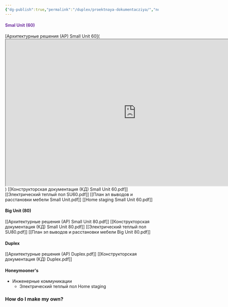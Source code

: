 ```yaml
---
{"dg-publish":true,"permalink":"/duplex/proektnaya-dokumentacziya/","noteIcon":"","updated":"2024-12-02T02:41:55.754+03:00"}
---
```



#### <span style="color:rgb(112, 48, 160)">Smal Unit (60)</span>

[Архитектурные решения (АР) Small Unit 60](<iframe src="https://drive.google.com/file/d/1J0Zvi0NJPQzW5GF7QVbRPaPRO4n2BNbW/preview" width="854" height="480" allow="autoplay"></iframe>) 
[[Конструкторская документация (КД) Small Unit 60.pdf]]
[[Электрический теплый пол SU60.pdf]]
[[План эл выводов и расстановки мебели Small Unit.pdf]]
[[Home staging Small Unit 60.pdf]]


#### Big Unit (80) 
[[Архитектурные решения (АР) Small Unit 80.pdf]]
[[Конструкторская документация (КД) Small Unit 80.pdf]]
[[Электрический теплый пол SU80.pdf]]
[[План эл выводов и расстановки мебели Big Unit 80.pdf]]

#### Duplex
[[Архитектурные решения (АР) Duplex.pdf]]
[[Конструкторская документация (КД) Duplex.pdf]]


#### Honeymooner's


- Инженерные коммуникации
  - Электрический теплый пол
Home staging
### How do I make my own?

